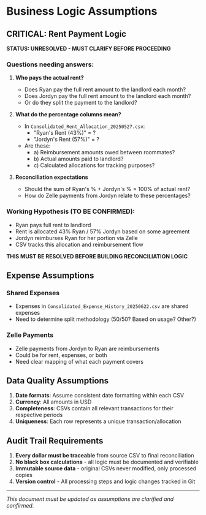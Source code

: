 ﻿# Business Logic Assumptions

## CRITICAL: Rent Payment Logic

**STATUS: UNRESOLVED - MUST CLARIFY BEFORE PROCEEDING**

### Questions needing answers:
1. **Who pays the actual rent?**
   - Does Ryan pay the full rent amount to the landlord each month?
   - Does Jordyn pay the full rent amount to the landlord each month?
   - Or do they split the payment to the landlord?

2. **What do the percentage columns mean?**
   - In `Consolidated_Rent_Allocation_20250527.csv`:
     - "Ryan's Rent (43%)" = ?
     - "Jordyn's Rent (57%)" = ?
   - Are these:
     - a) Reimbursement amounts owed between roommates?
     - b) Actual amounts paid to landlord?
     - c) Calculated allocations for tracking purposes?

3. **Reconciliation expectations**
   - Should the sum of Ryan's % + Jordyn's % = 100% of actual rent?
   - How do Zelle payments from Jordyn relate to these percentages?

### Working Hypothesis (TO BE CONFIRMED):
- Ryan pays full rent to landlord
- Rent is allocated 43% Ryan / 57% Jordyn based on some agreement
- Jordyn reimburses Ryan for her portion via Zelle
- CSV tracks this allocation and reimbursement flow

**THIS MUST BE RESOLVED BEFORE BUILDING RECONCILIATION LOGIC**

## Expense Assumptions

### Shared Expenses
- Expenses in `Consolidated_Expense_History_20250622.csv` are shared expenses
- Need to determine split methodology (50/50? Based on usage? Other?)

### Zelle Payments
- Zelle payments from Jordyn to Ryan are reimbursements
- Could be for rent, expenses, or both
- Need clear mapping of what each payment covers

## Data Quality Assumptions

1. **Date formats**: Assume consistent date formatting within each CSV
2. **Currency**: All amounts in USD
3. **Completeness**: CSVs contain all relevant transactions for their respective periods
4. **Uniqueness**: Each row represents a unique transaction/allocation

## Audit Trail Requirements

1. **Every dollar must be traceable** from source CSV to final reconciliation
2. **No black box calculations** - all logic must be documented and verifiable
3. **Immutable source data** - original CSVs never modified, only processed copies
4. **Version control** - All processing steps and logic changes tracked in Git

---
*This document must be updated as assumptions are clarified and confirmed.*
